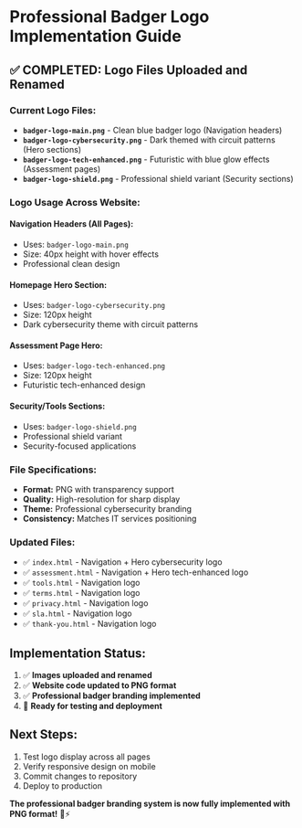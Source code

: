 # Professional Badger Logo Implementation Guide

## ✅ **COMPLETED: Logo Files Uploaded and Renamed**

### Current Logo Files:
- **`badger-logo-main.png`** - Clean blue badger logo (Navigation headers)
- **`badger-logo-cybersecurity.png`** - Dark themed with circuit patterns (Hero sections)  
- **`badger-logo-tech-enhanced.png`** - Futuristic with blue glow effects (Assessment pages)
- **`badger-logo-shield.png`** - Professional shield variant (Security sections)

### Logo Usage Across Website:

#### Navigation Headers (All Pages):
- Uses: `badger-logo-main.png`
- Size: 40px height with hover effects
- Professional clean design

#### Homepage Hero Section:
- Uses: `badger-logo-cybersecurity.png` 
- Size: 120px height
- Dark cybersecurity theme with circuit patterns

#### Assessment Page Hero:
- Uses: `badger-logo-tech-enhanced.png`
- Size: 120px height  
- Futuristic tech-enhanced design

#### Security/Tools Sections:
- Uses: `badger-logo-shield.png`
- Professional shield variant
- Security-focused applications

### File Specifications:
- **Format:** PNG with transparency support
- **Quality:** High-resolution for sharp display
- **Theme:** Professional cybersecurity branding
- **Consistency:** Matches IT services positioning

### Updated Files:
- ✅ `index.html` - Navigation + Hero cybersecurity logo
- ✅ `assessment.html` - Navigation + Hero tech-enhanced logo  
- ✅ `tools.html` - Navigation logo
- ✅ `terms.html` - Navigation logo
- ✅ `privacy.html` - Navigation logo
- ✅ `sla.html` - Navigation logo
- ✅ `thank-you.html` - Navigation logo

## Implementation Status:
1. ✅ **Images uploaded and renamed**
2. ✅ **Website code updated to PNG format** 
3. ✅ **Professional badger branding implemented**
4. 🔄 **Ready for testing and deployment**

## Next Steps:
1. Test logo display across all pages
2. Verify responsive design on mobile
3. Commit changes to repository  
4. Deploy to production

**The professional badger branding system is now fully implemented with PNG format!** 🦡⚡
